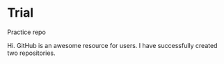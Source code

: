 # Trial
Practice repo


Hi. GitHub is an awesome resource for users.
I have successfully created two repositories. 

